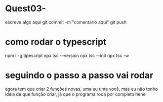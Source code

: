 # Quest03-
escreve algo aqui
git commit -m "comentario aqui"
git push

# como rodar o typescript
npm i -g tipescript
npx tsc --version
npx tsc --init
npx tsc -w

# seguindo o passo a passo vai rodar

agora tem que criar 2 funções novas, uma eu uma você, mas eu não tenho ideia de que função criar, já que o programa roda por completo hehe